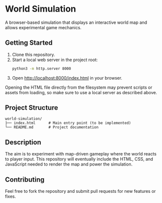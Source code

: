 # World Simulation

A browser-based simulation that displays an interactive world map and allows experimental game mechanics.

## Getting Started

1. Clone this repository.
2. Start a local web server in the project root:
   ```bash
   python3 -m http.server 8000
   ```
3. Open [http://localhost:8000/index.html](http://localhost:8000/index.html) in your browser.

Opening the HTML file directly from the filesystem may prevent scripts or assets from loading, so make sure to use a local server as described above.

## Project Structure

```
world-simulation/
├── index.html      # Main entry point (to be implemented)
└── README.md       # Project documentation
```

## Description

The aim is to experiment with map-driven gameplay where the world reacts to player input. This repository will eventually include the HTML, CSS, and JavaScript needed to render the map and power the simulation.

## Contributing

Feel free to fork the repository and submit pull requests for new features or fixes.

